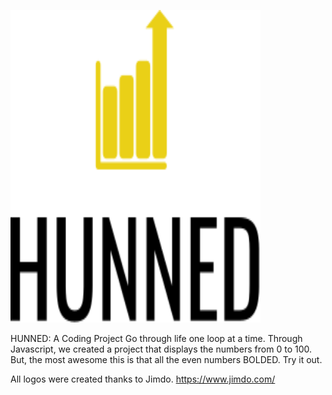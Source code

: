 <img src="img/Hunned/HunnedLogo.svg" class="img-fluid center-block d-block mx-auto my-auto"
width="400" height="500" alt="Hunned Logo">

HUNNED: A Coding Project
Go through life one loop at a time. Through Javascript,
we created a project that displays the numbers from 0 to 100.
But, the most awesome this is that all the even numbers
BOLDED. Try it out.

All logos were created thanks to Jimdo.
https://www.jimdo.com/